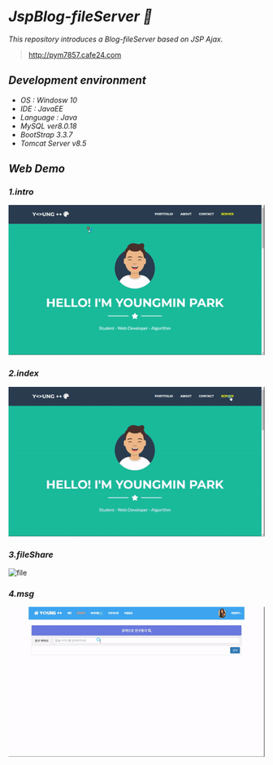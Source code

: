 # ***JspBlog-fileServer :eyes:***
*This repository introduces a Blog-fileServer based on JSP Ajax.*
<br>
> http://pym7857.cafe24.com

## ***Development environment***
* *OS : Windosw 10*
* *IDE : JavaEE*
* *Language : Java*
* *MySQL ver8.0.18*
* *BootStrap 3.3.7*
* *Tomcat Server v8.5*

## ***Web Demo***
### ***1.intro***
![intro](./Imgs/intro.gif) 
### ***2.index***
![index](./Imgs/index.gif) 
### ***3.fileShare***
![file](./Imgs/file.gif) 
### ***4.msg***
![msg](./Imgs/msg.gif) 


